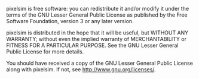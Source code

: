 pixelsim is free software: you can redistribute it and/or modify
it under the terms of the GNU Lesser General Public License as published by
the Free Software Foundation, version 3 or any later version.

pixelsim is distributed in the hope that it will be useful,
but WITHOUT ANY WARRANTY; without even the implied warranty of
MERCHANTABILITY or FITNESS FOR A PARTICULAR PURPOSE.  See the
GNU Lesser General Public License for more details.

You should have received a copy of the GNU Lesser General Public License
along with pixelsim.  If not, see <http://www.gnu.org/licenses/>.
